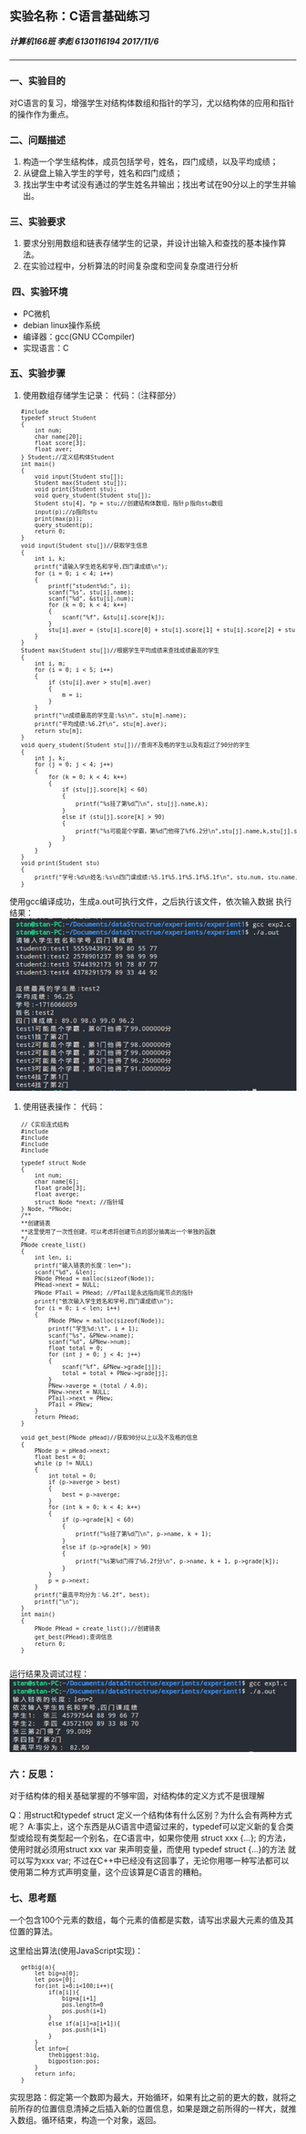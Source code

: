 ## 实验名称：C语言基础练习


##### 计算机166班 李彪 6130116194 2017/11/6

---
### 一、实验目的
对C语言的复习，增强学生对结构体数组和指针的学习，尤以结构体的应用和指针的操作作为重点。
### 二、问题描述
1. 构造一个学生结构体，成员包括学号，姓名，四门成绩，以及平均成绩；
2. 从键盘上输入学生的学号，姓名和四门成绩；
3. 找出学生中考试没有通过的学生姓名并输出；找出考试在90分以上的学生并输出。
### 三、实验要求
1. 要求分别用数组和链表存储学生的记录，并设计出输入和查找的基本操作算法。
2. 在实验过程中，分析算法的时间复杂度和空间复杂度进行分析 
###  四、实验环境
* PC微机
* debian linux操作系统
* 编译器：gcc(GNU CCompiler)
* 实现语言：C
### 五、实验步骤
1. 使用数组存储学生记录：
代码：（注释部分）
<pre style="font-size:10px;padding:0 20px">
#include <stdio.h>
typedef struct Student
{
    int num;
    char name[20];
    float score[3];
    float aver;
} Student;//定义结构体Student
int main()
{
    void input(Student stu[]);
    Student max(Student stu[]);
    void print(Student stu);
    void query_student(Student stu[]);
    Student stu[4], *p = stu;//创建结构体数组，指针ｐ指向stu数组
    input(p);//p指向stu
    print(max(p));
    query_student(p);
    return 0;
}
void input(Student stu[])//获取学生信息
{
    int i, k;
    printf("请输入学生姓名和学号,四门课成绩\n");
    for (i = 0; i < 4; i++)
    {
        printf("student%d:", i);
        scanf("%s", stu[i].name);
        scanf("%d", &stu[i].num);
        for (k = 0; k < 4; k++)
        {
            scanf("%f", &stu[i].score[k]);
        }
        stu[i].aver = (stu[i].score[0] + stu[i].score[1] + stu[i].score[2] + stu[i].score[3]) / 4.0;
    }
}
Student max(Student stu[])//根据学生平均成绩来查找成绩最高的学生
{
    int i, m;
    for (i = 0; i < 5; i++)
    {
        if (stu[i].aver > stu[m].aver)
        {
            m = i;
        }
    }
    printf("\n成绩最高的学生是:%s\n", stu[m].name);
    printf("平均成绩:%6.2f\n", stu[m].aver);
    return stu[m];
}
void query_student(Student stu[])//查询不及格的学生以及有超过了90分的学生
{
    int j, k;
    for (j = 0; j < 4; j++)
    {
        for (k = 0; k < 4; k++)
        {
            if (stu[j].score[k] < 60)
            {
                printf("%s挂了第%d门\n", stu[j].name,k);
            }
            else if (stu[j].score[k] > 90)
            {
                printf("%s可能是个学霸，第%d门他得了%f6.2分\n",stu[j].name,k,stu[j].score[k]);
            }
        }
    }
}
void print(Student stu)
{
    printf("学号:%d\n姓名:%s\n四门课成绩:%5.1f%5.1f%5.1f%5.1f\n", stu.num, stu.name, stu.score[0], stu.score[1], stu.score[2], stu.score[3]);
}
</code></pre>
使用gcc编译成功，生成a.out可执行文件，之后执行该文件，依次输入数据
执行结果：
![](./1.png)
1. 使用链表操作：
代码：
<pre style="font-size:10px;padding:0 20px">
// C实现连式结构
#include <stdio.h>
#include <malloc.h>
#include <stdbool.h>
#include <stdlib.h>

typedef struct Node
{
    int num;
    char name[6];
    float grade[3];
    float averge;
    struct Node *next; //指针域
} Node, *PNode;
/** 
**创建链表 
**这里使用了一次性创建，可以考虑将创建节点的部分抽离出一个单独的函数
*/
PNode create_list()
{
    int len, i;
    printf("输入链表的长度：len=");
    scanf("%d", &len);
    PNode PHead = malloc(sizeof(Node));
    PHead->next = NULL;
    PNode PTail = PHead; //PTail是永远指向尾节点的指针
    printf("依次输入学生姓名和学号,四门课成绩\n");
    for (i = 0; i < len; i++)
    {
        PNode PNew = malloc(sizeof(Node));
        printf("学生%d:\t", i + 1);
        scanf("%s", &PNew->name);
        scanf("%d", &PNew->num);
        float total = 0;
        for (int j = 0; j < 4; j++)
        {
            scanf("%f", &PNew->grade[j]);
            total = total + PNew->grade[j];
        }
        PNew->averge = (total / 4.0);
        PNew->next = NULL;
        PTail->next = PNew;
        PTail = PNew;
    }
    return PHead;
}

void get_best(PNode pHead)//获取90分以上以及不及格的信息
{
    PNode p = pHead->next;
    float best = 0;
    while (p != NULL)
    {
        int total = 0;
        if (p->averge > best)
        {
            best = p->averge;
        }
        for (int k = 0; k < 4; k++)
        {
            if (p->grade[k] < 60)
            {
                printf("%s挂了第%d门\n", p->name, k + 1);
            }
            else if (p->grade[k] > 90)
            {
                printf("%s第%d门得了%6.2f分\n", p->name, k + 1, p->grade[k]);
            }
        }
        p = p->next;
    }
    printf("最高平均分为：%6.2f", best);
    printf("\n");
}
int main()
{
    PNode PHead = create_list();//创建链表
    get_best(PHead);查询信息
    return 0;
}

</pre>
运行结果及调试过程：
![](./2.png)
### 六：反思：
对于结构体的相关基础掌握的不够牢固，对结构体的定义方式不是很理解

Q：用struct和typedef struct 定义一个结构体有什么区别？为什么会有两种方式呢？
A:事实上，这个东西是从C语言中遗留过来的，typedef可以定义新的复合类型或给现有类型起一个别名，在C语言中，如果你使用 struct xxx {...}; 的方法，使用时就必须用struct xxx var 来声明变量，而使用 typedef struct {...}的方法 就可以写为xxx var;
不过在C++中已经没有这回事了，无论你用哪一种写法都可以使用第二种方式声明变量，这个应该算是C语言的糟粕。
### 七、思考题
一个包含100个元素的数组，每个元素的值都是实数，请写出求最大元素的值及其位置的算法。

这里给出算法(使用JavaScript实现)：
<pre style="font-size:10px;padding:0 20px">
getbig(a){
    let big=a[0];
    let pos=[0];
    for(int i=0;i<100;i++){
        if(a[i]<a[i+1]>){
            big=a[i+1]
            pos.length=0
            pos.push(i+1)  
        }
        else if(a[i]=a[i+1]){
            pos.push(i+1)
        }
    }
    let info={
        thebiggest:big,
        bigpostion:pos;
    }
    return info;
}
</pre>
实现思路：假定第一个数即为最大，开始循环，如果有比之前的更大的数，就将之前所存的位置信息清掉之后插入新的位置信息，如果是跟之前所得的一样大，就推入数组。循环结束，构造一个对象，返回。